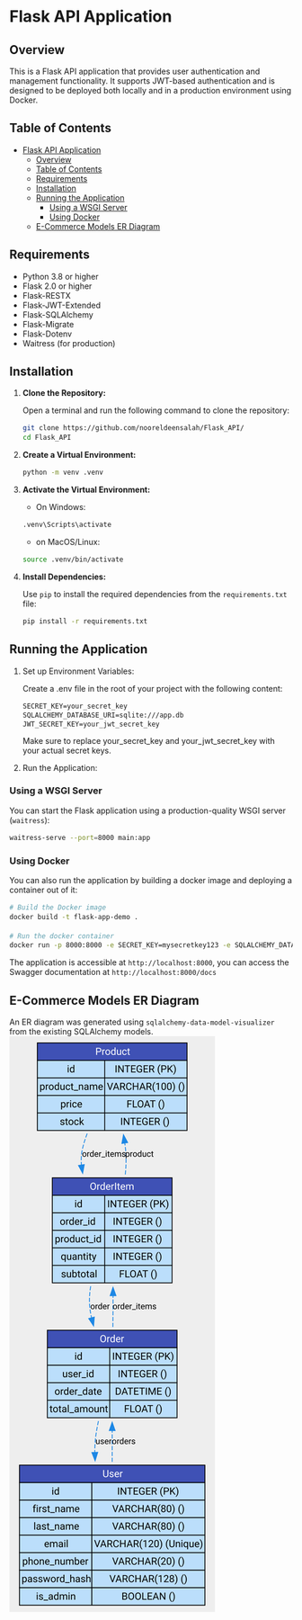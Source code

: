 # Flask API Application

## Overview

This is a Flask API application that provides user authentication and management functionality. It supports JWT-based authentication and is designed to be deployed both locally and in a production environment using Docker.

## Table of Contents

- [Flask API Application](#flask-api-application)
  - [Overview](#overview)
  - [Table of Contents](#table-of-contents)
  - [Requirements](#requirements)
  - [Installation](#installation)
  - [Running the Application](#running-the-application)
    - [Using a WSGI Server](#using-a-wsgi-server)
    - [Using Docker](#using-docker)
  - [E-Commerce Models ER Diagram](#e-commerce-models-er-diagram)

## Requirements

- Python 3.8 or higher
- Flask 2.0 or higher
- Flask-RESTX
- Flask-JWT-Extended
- Flask-SQLAlchemy
- Flask-Migrate
- Flask-Dotenv
- Waitress (for production)

## Installation

1. **Clone the Repository:**

   Open a terminal and run the following command to clone the repository:

   ```bash
   git clone https://github.com/nooreldeensalah/Flask_API/
   cd Flask_API
   ```

2. **Create a Virtual Environment:**

    ```bash
    python -m venv .venv
    ```

3. **Activate the Virtual Environment:**

   - On Windows:

   ```bash
   .venv\Scripts\activate
   ```

   - on MacOS/Linux:

   ```bash
   source .venv/bin/activate
   ```

4. **Install Dependencies:**

    Use `pip` to install the required dependencies from the `requirements.txt` file:

    ```bash
    pip install -r requirements.txt
    ```

## Running the Application

1. Set up Environment Variables:

    Create a .env file in the root of your project with the following content:

    ```plaintext
    SECRET_KEY=your_secret_key
    SQLALCHEMY_DATABASE_URI=sqlite:///app.db
    JWT_SECRET_KEY=your_jwt_secret_key
    ```

    Make sure to replace your_secret_key and your_jwt_secret_key with your actual secret keys.

2. Run the Application:

### Using a WSGI Server

You can start the Flask application using a production-quality WSGI server (`waitress`):

```bash
waitress-serve --port=8000 main:app
```

### Using Docker

You can also run the application by building a docker image and deploying a container out of it:

```bash
# Build the Docker image
docker build -t flask-app-demo .

# Run the docker container
docker run -p 8000:8000 -e SECRET_KEY=mysecretkey123 -e SQLALCHEMY_DATABASE_URI=sqlite:///app.db -e JWT_SECRET_KEY=myjwtsecretkey456 flask-app-demo
```

The application is accessible at `http://localhost:8000`, you can access the Swagger documentation at `http://localhost:8000/docs`

## E-Commerce Models ER Diagram

An ER diagram was generated using `sqlalchemy-data-model-visualizer` from the existing SQLAlchemy models.
![ER Diagram](./diagram.svg)

